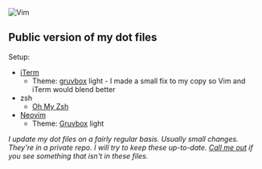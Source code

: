 ![Vim](https://img.shields.io/badge/editor-Vim-green?logo=vim&style=plastic)

## Public version of my dot files
Setup: 
- [iTerm](https://www.iterm2.com/)
    - Theme: [gruvbox](https://github.com/morhetz/gruvbox-contrib) light - I made a small fix to my copy so Vim and iTerm would blend better
- zsh  
    - [Oh My Zsh](https://ohmyz.sh/)
- [Neovim](https://neovim.io/)
    - Theme: [Gruvbox](https://github.com/morhetz/gruvbox) light

_I update my dot files on a fairly regular basis. Usually small changes. They're in a private repo. I will try to keep these up-to-date. [Call me out](https://www.youtube.com/channel/UC4S7Fm5x-WXRCWP6MjK6k2A) if you see something that isn't in these files._
